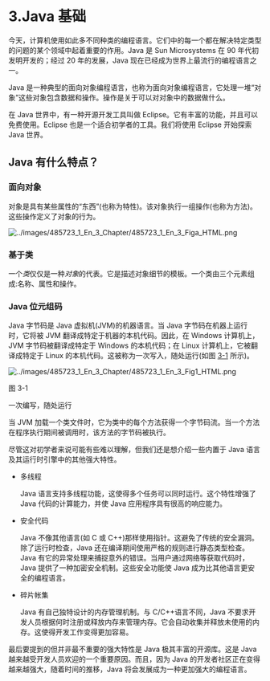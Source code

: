 # 3.Java 基础

今天，计算机使用如此多不同种类的编程语言。它们中的每一个都在解决特定类型的问题的某个领域中起着重要的作用。Java 是 Sun Microsystems 在 90 年代初发明开发的；经过 20 年的发展，Java 现在已经成为世界上最流行的编程语言之一。

Java 是一种典型的面向对象编程语言，也称为面向对象编程语言，它处理一堆“对象”这些对象包含数据和操作。操作是关于可以对对象中的数据做什么。

在 Java 世界中，有一种开源开发工具叫做 Eclipse。它有丰富的功能，并且可以免费使用。Eclipse 也是一个适合初学者的工具。我们将使用 Eclipse 开始探索 Java 世界。

## Java 有什么特点？

### 面向对象

对象是具有某些属性的“东西”(也称为特性)。该对象执行一组操作(也称为方法)。这些操作定义了对象的行为。

![../images/485723_1_En_3_Chapter/485723_1_En_3_Figa_HTML.png](../images/485723_1_En_3_Chapter/485723_1_En_3_Figa_HTML.png)

### 基于类

一个*类*仅仅是一种*对象*的代表。它是描述对象细节的模板。一个类由三个元素组成:名称、属性和操作。

### Java 位元组码

Java 字节码是 Java 虚拟机(JVM)的机器语言。当 Java 字节码在机器上运行时，它将被 JVM 翻译成特定于机器的本机代码。因此，在 Windows 计算机上，JVM 字节码被翻译成特定于 Windows 的本机代码；在 Linux 计算机上，它被翻译成特定于 Linux 的本机代码。这被称为一次写入，随处运行(如图 [3-1](#Fig1) 所示)。

![../images/485723_1_En_3_Chapter/485723_1_En_3_Fig1_HTML.png](../images/485723_1_En_3_Chapter/485723_1_En_3_Fig1_HTML.png)

图 3-1

一次编写，随处运行

当 JVM 加载一个类文件时，它为类中的每个方法获得一个字节码流。当一个方法在程序执行期间被调用时，该方法的字节码被执行。

尽管这对初学者来说可能有些难以理解，但我们还是想介绍一些内置于 Java 语言及其运行时引擎中的其他强大特性。

*   多线程

    Java 语言支持多线程功能，这使得多个任务可以同时运行。这个特性增强了 Java 代码的计算能力，并使 Java 应用程序具有很高的响应能力。

*   安全代码

    Java 不像其他语言(如 C 或 C++)那样使用指针。这避免了传统的安全漏洞。除了运行时检查，Java 还在编译期间使用严格的规则进行静态类型检查。Java 有它的异常处理来捕捉意外的错误。当用户通过网络等获取代码时，Java 提供了一种加密安全机制。这些安全功能使 Java 成为比其他语言更安全的编程语言。

*   碎片帐集

    Java 有自己独特设计的内存管理机制。与 C/C++语言不同，Java 不要求开发人员根据何时注册或释放内存来管理内存。它会自动收集并释放未使用的内存。这使得开发工作变得更加容易。

最后要提到的但并非最不重要的强大特性是 Java 极其丰富的开源库。这是 Java 越来越受开发人员欢迎的一个重要原因。而且，因为 Java 的开发者社区正在变得越来越强大，随着时间的推移，Java 将会发展成为一种更加强大的编程语言。
